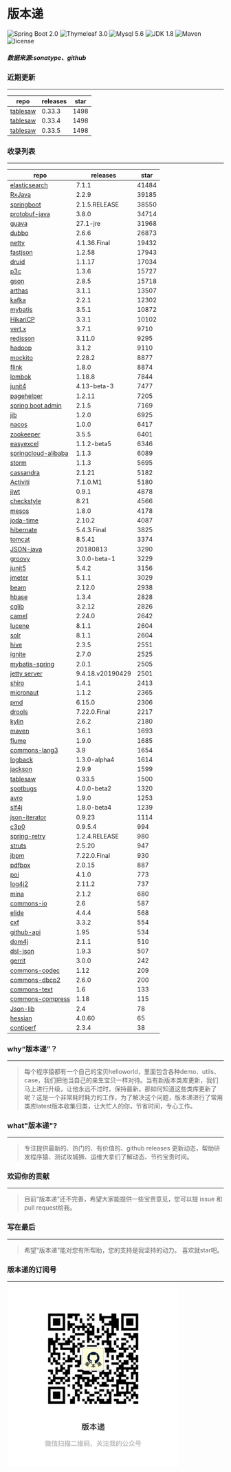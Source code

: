 # 版本递
![Spring Boot 2.0](https://img.shields.io/badge/Spring%20Boot-2.0-brightgreen.svg)
![Thymeleaf 3.0](https://img.shields.io/badge/Thymeleaf-3.0-yellow.svg)
![Mysql 5.6](https://img.shields.io/badge/Mysql-5.6-blue.svg)
![JDK 1.8](https://img.shields.io/badge/JDK-1.8-brightgreen.svg)
![Maven](https://img.shields.io/badge/Maven-3.5.0-yellowgreen.svg)
![license](https://img.shields.io/badge/license-Apache%202-blue.svg)
##### 数据来源:sonatype、github

### 近期更新
---
repo | releases | star
---|---|---
[tablesaw](https://github.com/jtablesaw/tablesaw) | 0.33.3 | 1498
[tablesaw](https://github.com/jtablesaw/tablesaw) | 0.33.4 | 1498
[tablesaw](https://github.com/jtablesaw/tablesaw) | 0.33.5 | 1498

### 收录列表
---
repo | releases | star
---|---|---
[elasticsearch](https://github.com/elastic/elasticsearch) | 7.1.1 | 41484 
[RxJava](https://github.com/ReactiveX/RxJava) | 2.2.9 | 39185 
[springboot](https://github.com/spring-projects/spring-boot) | 2.1.5.RELEASE | 38550 
[protobuf-java](https://github.com/protocolbuffers/protobuf) | 3.8.0 | 34714 
[guava](https://github.com/google/guava) | 27.1-jre | 31968 
[dubbo](https://github.com/apache/incubator-dubbo) | 2.6.6 | 26873 
[netty](https://github.com/netty/netty) | 4.1.36.Final | 19432 
[fastjson](https://github.com/alibaba/fastjson) | 1.2.58 | 17943 
[druid](https://github.com/alibaba/druid) | 1.1.17 | 17034 
[p3c](https://github.com/alibaba/p3c) | 1.3.6 | 15727 
[gson](https://github.com/google/gson) | 2.8.5 | 15718 
[arthas](https://github.com/alibaba/arthas) | 3.1.1 | 13507 
[kafka](https://github.com/apache/kafka) | 2.2.1 | 12302 
[mybatis](https://github.com/mybatis/mybatis-3) | 3.5.1 | 10872 
[HikariCP](https://github.com/brettwooldridge/HikariCP) | 3.3.1 | 10102 
[vert.x](https://github.com/eclipse-vertx/vert.x) | 3.7.1 | 9710 
[redisson](https://github.com/redisson/redisson) | 3.11.0 | 9295 
[hadoop](https://github.com/apache/hadoop) | 3.1.2 | 9110 
[mockito](https://github.com/mockito/mockito) | 2.28.2 | 8877 
[flink](https://github.com/apache/flink) | 1.8.0 | 8874 
[lombok](https://github.com/rzwitserloot/lombok) | 1.18.8 | 7844 
[junit4](https://github.com/junit-team/junit4) | 4.13-beta-3 | 7477 
[pagehelper](https://github.com/pagehelper/Mybatis-PageHelper) | 1.2.11 | 7205 
[spring boot admin](https://github.com/codecentric/spring-boot-admin) | 2.1.5 | 7169 
[jib](https://github.com/GoogleContainerTools/jib) | 1.2.0 | 6925 
[nacos](https://github.com/alibaba/nacos) | 1.0.0 | 6417 
[zookeeper](https://github.com/apache/zookeeper) | 3.5.5 | 6401 
[easyexcel](https://github.com/alibaba/easyexcel) | 1.1.2-beta5 | 6346 
[springcloud-alibaba](https://github.com/spring-cloud-incubator/spring-cloud-alibaba) | 1.1.3 | 6089 
[storm](https://github.com/apache/storm) | 1.1.3 | 5695 
[cassandra](https://github.com/apache/cassandra) | 2.1.21 | 5182 
[Activiti](https://github.com/Activiti/Activiti) | 7.1.0.M1 | 5180 
[jjwt](https://github.com/jwtk/jjwt) | 0.9.1 | 4878 
[checkstyle](https://github.com/checkstyle/checkstyle) | 8.21 | 4566 
[mesos](https://github.com/apache/mesos) | 1.8.0 | 4178 
[joda-time](https://github.com/JodaOrg/joda-time) | 2.10.2 | 4087 
[hibernate](https://github.com/hibernate/hibernate-orm) | 5.4.3.Final | 3825 
[tomcat](https://github.com/apache/tomcat) | 8.5.41 | 3374 
[JSON-java](https://github.com/stleary/JSON-java) | 20180813 | 3290 
[groovy](https://github.com/apache/groovy) | 3.0.0-beta-1 | 3229 
[junit5](https://github.com/junit-team/junit5) | 5.4.2 | 3156 
[jmeter](https://github.com/apache/jmeter) | 5.1.1 | 3029 
[beam](https://github.com/apache/beam) | 2.12.0 | 2938 
[hbase](https://github.com/apache/hbase) | 1.3.4 | 2828 
[cglib](https://github.com/cglib/cglib) | 3.2.12 | 2826 
[camel](https://github.com/apache/camel) | 2.24.0 | 2642 
[lucene](https://github.com/apache/lucene-solr) | 8.1.1 | 2604 
[solr](https://github.com/apache/lucene-solr) | 8.1.1 | 2604 
[hive](https://github.com/apache/hive) | 2.3.5 | 2551 
[ignite](https://github.com/apache/ignite) | 2.7.0 | 2525 
[mybatis-spring](https://github.com/mybatis/spring-boot-starter) | 2.0.1 | 2505 
[jetty server](https://github.com/eclipse/jetty.project) | 9.4.18.v20190429 | 2501 
[shiro](https://github.com/apache/shiro) | 1.4.1 | 2413 
[micronaut](https://github.com/micronaut-projects/micronaut-core) | 1.1.2 | 2365 
[pmd](https://github.com/pmd/pmd) | 6.15.0 | 2306 
[drools](https://github.com/kiegroup/drools) | 7.22.0.Final | 2217 
[kylin](https://github.com/apache/kylin) | 2.6.2 | 2180 
[maven](https://github.com/apache/maven) | 3.6.1 | 1693 
[flume](https://github.com/apache/flume) | 1.9.0 | 1685 
[commons-lang3](https://github.com/apache/commons-lang) | 3.9 | 1654 
[logback](https://github.com/qos-ch/logback) | 1.3.0-alpha4 | 1614 
[jackson](https://github.com/FasterXML/jackson-core) | 2.9.9 | 1599 
[tablesaw](https://github.com/jtablesaw/tablesaw) | 0.33.5 | 1500 
[spotbugs](https://github.com/spotbugs/spotbugs) | 4.0.0-beta2 | 1320 
[avro](https://github.com/apache/avro) | 1.9.0 | 1253 
[slf4j](https://github.com/qos-ch/slf4j) | 1.8.0-beta4 | 1239 
[json-iterator](https://github.com/json-iterator/java) | 0.9.23 | 1114 
[c3p0](https://github.com/swaldman/c3p0) | 0.9.5.4 | 994 
[spring-retry](https://github.com/spring-projects/spring-retry) | 1.2.4.RELEASE | 980 
[struts](https://github.com/apache/struts) | 2.5.20 | 947 
[jbpm](https://github.com/kiegroup/jbpm) | 7.22.0.Final | 930 
[pdfbox](https://github.com/apache/pdfbox) | 2.0.15 | 887 
[poi](https://github.com/apache/poi) | 4.1.0 | 773 
[log4j2](https://github.com/apache/logging-log4j2) | 2.11.2 | 737 
[mina](https://github.com/apache/mina) | 2.1.2 | 680 
[commons-io](https://github.com/apache/commons-io) | 2.6 | 587 
[elide](https://github.com/yahoo/elide) | 4.4.4 | 568 
[cxf](https://github.com/apache/cxf) | 3.3.2 | 554 
[github-api](https://github.com/kohsuke/github-api) | 1.95 | 534 
[dom4j](https://github.com/dom4j/dom4j) | 2.1.1 | 510 
[dsl-json](https://github.com/ngs-doo/dsl-json) | 1.9.3 | 507 
[gerrit](https://github.com/GerritCodeReview/gerrit) | 3.0.0 | 242 
[commons-codec](https://github.com/apache/commons-codec) | 1.12 | 209 
[commons-dbcp2](https://github.com/apache/commons-dbcp) | 2.6.0 | 200 
[commons-text](https://github.com/apache/commons-text) | 1.6 | 133 
[commons-compress](https://github.com/apache/commons-compress) | 1.18 | 115 
[Json-lib](https://github.com/aalmiray/Json-lib) | 2.4 | 78 
[hessian](https://github.com/ebourg/hessian) | 4.0.60 | 65 
[contiperf](https://github.com/lucaspouzac/contiperf) | 2.3.4 | 38 

### why“版本递”？
--- 
>每个程序猿都有一个自己的宝贝helloworld，里面包含各种demo、utils、case，我们把他当自己的亲生宝贝一样对待。当有新版本类库更新，我们马上进行升级，让他永远不过时，保持最新。那如何知道这些类库更新了呢？这是一个非常耗时耗力的工作，为了解决这个问题，版本递进行了常用类库latest版本收集归类，让大忙人的你，节省时间，专心工作。


### what"版本递"?
---
> 专注提供最新的、热门的、有价值的、github releases 更新动态，帮助研发程序猿、测试攻城狮、运维大拿们了解动态、节约宝贵时间。

### 欢迎你的贡献
---
> 目前“版本递”还不完善，希望大家能提供一些宝贵意见，您可以提 issue 和 pull request给我。


### 写在最后
---
> 希望"版本递"能对您有所帮助，您的支持是我坚持的动力。
> 喜欢就star吧。

### 版本递的订阅号
---
<img src="https://github.com/jartisan2001/latest/blob/master/Image.jpg" width="400" hegiht="400" align=left />